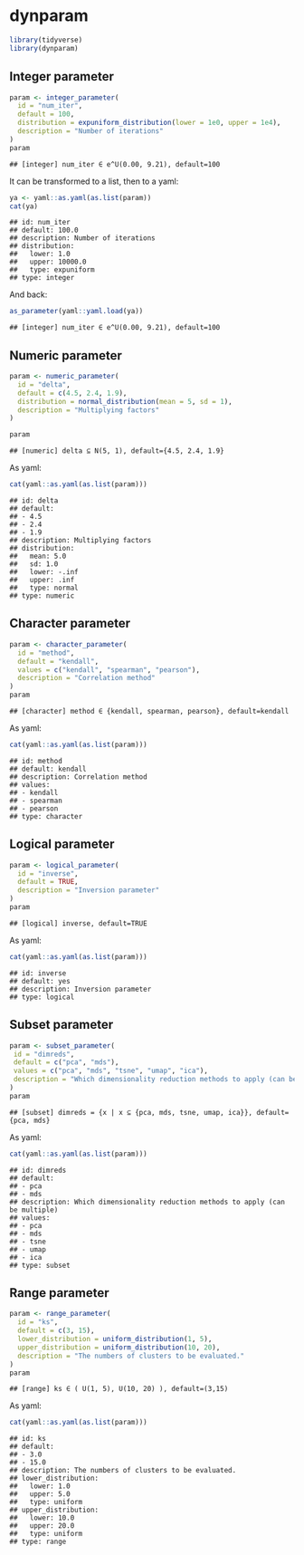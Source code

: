 
<!-- README.md is generated from README.Rmd. Please edit that file -->

# dynparam

``` r
library(tidyverse)
library(dynparam)
```

## Integer parameter

``` r
param <- integer_parameter(
  id = "num_iter", 
  default = 100,
  distribution = expuniform_distribution(lower = 1e0, upper = 1e4),
  description = "Number of iterations"
)
param
```

    ## [integer] num_iter ∈ e^U(0.00, 9.21), default=100

It can be transformed to a list, then to a yaml:

``` r
ya <- yaml::as.yaml(as.list(param))
cat(ya)
```

    ## id: num_iter
    ## default: 100.0
    ## description: Number of iterations
    ## distribution:
    ##   lower: 1.0
    ##   upper: 10000.0
    ##   type: expuniform
    ## type: integer

And back:

``` r
as_parameter(yaml::yaml.load(ya))
```

    ## [integer] num_iter ∈ e^U(0.00, 9.21), default=100

## Numeric parameter

``` r
param <- numeric_parameter(
  id = "delta", 
  default = c(4.5, 2.4, 1.9), 
  distribution = normal_distribution(mean = 5, sd = 1),
  description = "Multiplying factors"
)

param
```

    ## [numeric] delta ⊆ N(5, 1), default={4.5, 2.4, 1.9}

As yaml:

``` r
cat(yaml::as.yaml(as.list(param)))
```

    ## id: delta
    ## default:
    ## - 4.5
    ## - 2.4
    ## - 1.9
    ## description: Multiplying factors
    ## distribution:
    ##   mean: 5.0
    ##   sd: 1.0
    ##   lower: -.inf
    ##   upper: .inf
    ##   type: normal
    ## type: numeric

## Character parameter

``` r
param <- character_parameter(
  id = "method", 
  default = "kendall",
  values = c("kendall", "spearman", "pearson"), 
  description = "Correlation method"
)
param
```

    ## [character] method ∈ {kendall, spearman, pearson}, default=kendall

As yaml:

``` r
cat(yaml::as.yaml(as.list(param)))
```

    ## id: method
    ## default: kendall
    ## description: Correlation method
    ## values:
    ## - kendall
    ## - spearman
    ## - pearson
    ## type: character

## Logical parameter

``` r
param <- logical_parameter(
  id = "inverse",
  default = TRUE, 
  description = "Inversion parameter"
)
param
```

    ## [logical] inverse, default=TRUE

As yaml:

``` r
cat(yaml::as.yaml(as.list(param)))
```

    ## id: inverse
    ## default: yes
    ## description: Inversion parameter
    ## type: logical

## Subset parameter

``` r
param <- subset_parameter(
 id = "dimreds",
 default = c("pca", "mds"),
 values = c("pca", "mds", "tsne", "umap", "ica"),
 description = "Which dimensionality reduction methods to apply (can be multiple)"
)
param
```

    ## [subset] dimreds = {x | x ⊆ {pca, mds, tsne, umap, ica}}, default={pca, mds}

As yaml:

``` r
cat(yaml::as.yaml(as.list(param)))
```

    ## id: dimreds
    ## default:
    ## - pca
    ## - mds
    ## description: Which dimensionality reduction methods to apply (can be multiple)
    ## values:
    ## - pca
    ## - mds
    ## - tsne
    ## - umap
    ## - ica
    ## type: subset

## Range parameter

``` r
param <- range_parameter(
  id = "ks",
  default = c(3, 15),
  lower_distribution = uniform_distribution(1, 5),
  upper_distribution = uniform_distribution(10, 20),
  description = "The numbers of clusters to be evaluated."
)
param
```

    ## [range] ks ∈ ( U(1, 5), U(10, 20) ), default=(3,15)

As yaml:

``` r
cat(yaml::as.yaml(as.list(param)))
```

    ## id: ks
    ## default:
    ## - 3.0
    ## - 15.0
    ## description: The numbers of clusters to be evaluated.
    ## lower_distribution:
    ##   lower: 1.0
    ##   upper: 5.0
    ##   type: uniform
    ## upper_distribution:
    ##   lower: 10.0
    ##   upper: 20.0
    ##   type: uniform
    ## type: range
